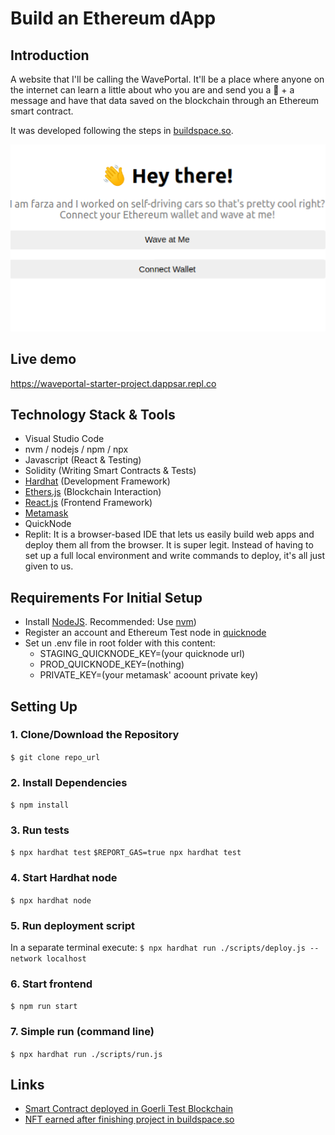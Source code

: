 # Build an Ethereum dApp

## Introduction

A website that I'll be calling the WavePortal. It'll be a place where anyone on the internet can learn a little about who you are and send you a 👋 + a message and have that data saved on the blockchain through an Ethereum smart contract.

It was developed following the steps in [buildspace.so](https://buildspace.so/).


![sample image app](./images/app.png)

## Live demo

https://waveportal-starter-project.dappsar.repl.co


## Technology Stack & Tools

- Visual Studio Code
- nvm / nodejs / npm / npx
- Javascript (React & Testing)
- Solidity (Writing Smart Contracts & Tests)
- [Hardhat](https://hardhat.org/) (Development Framework)
- [Ethers.js](https://docs.ethers.io/v5/) (Blockchain Interaction)
- [React.js](https://reactjs.org/) (Frontend Framework)
- [Metamask](https://metamask.io/)
- QuickNode
- Replit: It is a browser-based IDE that lets us easily build web apps and deploy them all from the browser. It is super legit. Instead of having to set up a full local environment and write commands to deploy, it's all just given to us.

## Requirements For Initial Setup

- Install [NodeJS](https://nodejs.org/en/). Recommended: Use [nvm](https://github.com/nvm-sh/nvm))
- Register an account and Ethereum Test node in [quicknode](https://www.quicknode.com/)
- Set un .env file in root folder with this content:
    * STAGING_QUICKNODE_KEY=(your quicknode url) 
    * PROD_QUICKNODE_KEY=(nothing)
    * PRIVATE_KEY=(your metamask' acoount private key)


## Setting Up
### 1. Clone/Download the Repository
`$ git clone repo_url`

### 2. Install Dependencies
`$ npm install`

### 3. Run tests
`$ npx hardhat test`
`$REPORT_GAS=true npx hardhat test`

### 4. Start Hardhat node
`$ npx hardhat node`

### 5. Run deployment script
In a separate terminal execute:
`$ npx hardhat run ./scripts/deploy.js --network localhost`

### 6. Start frontend
`$ npm run start`

### 7. Simple run (command line)
`$ npx hardhat run ./scripts/run.js` 

## Links

* [Smart Contract deployed in Goerli Test Blockchain](https://goerli.etherscan.io/address/0x7D2dAeb5DddbD49CB88B0679B8D190bb5561c3dd)
* [NFT earned after finishing project in buildspace.so](https://opensea.io/assets/matic/0x5c4E5ae2ADEAD056fD39badCe6A5A0e4ceBec3Ee/5)



